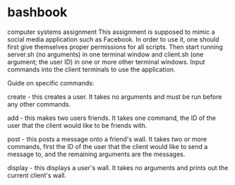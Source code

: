 # bashbook
computer systems assignment
This assignment is supposed to mimic a social media application such as Facebook. In order to use it, one should first give themselves proper permissions for all scripts. Then start running server.sh (no arguments) in one terminal window and client.sh (one argument; the user ID) in one or more other terminal windows. Input commands into the client terminals to use the application.


Guide on specific commands:

create - this creates a user. It takes no arguments and must be run before any other commands.

add - this makes two users friends. It takes one command, the ID of the user that the client would like to be friends with.

post - this posts a message onto a friend's wall. It takes two or more commands, first the ID of the user that the client would like to send a message to, and the remaining arguments are the messages.

display - this displays a user's wall. It takes no arguments and prints out the current client's wall.

